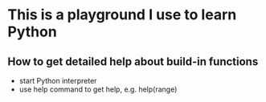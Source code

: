 # This is a playground I use to learn Python

## How to get detailed help about build-in functions
 - start Python interpreter
 - use help command to get help, e.g. help(range)